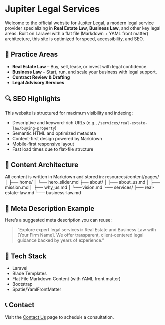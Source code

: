 # Jupiter Legal Services

Welcome to the official website for Jupiter Legal, a modern legal service provider specializing in **Real Estate Law**, **Business Law**, and other key legal areas. Built on Laravel with a flat file (Markdown + YAML front matter) architecture, this site is optimized for speed, accessibility, and SEO.

## 💼 Practice Areas

- **Real Estate Law** – Buy, sell, lease, or invest with legal confidence.
- **Business Law** – Start, run, and scale your business with legal support.
- **Contract Review & Drafting**
- **Legal Advisory Services**

## 🔍 SEO Highlights

This website is structured for maximum visibility and indexing:

- Descriptive and keyword-rich URLs (e.g., `/services/real-estate-law/buying-property`)
- Semantic HTML and optimized metadata
- Content-first design powered by Markdown
- Mobile-first responsive layout
- Fast load times due to flat-file structure

## 📄 Content Architecture

All content is written in Markdown and stored in:
resources/content/pages/ │ ├── home/ │ └── hero_slider.md ├── about/ │ ├── about_us.md │ ├── mission.md │ ├── why_us.md │ └── vision.md └── services/ ├── real-estate-law.md └── business-law.md


## 📌 Meta Description Example

Here’s a suggested meta description you can reuse:
> “Explore expert legal services in Real Estate and Business Law with [Your Firm Name]. We offer transparent, client-centered legal guidance backed by years of experience.”

## 🔧 Tech Stack

- Laravel
- Blade Templates
- Flat File Markdown Content (with YAML front matter)
- Bootstrap 
- Spatie/YamlFrontMatter

## 📞 Contact

Visit the [Contact Us](/contact) page to schedule a consultation.
